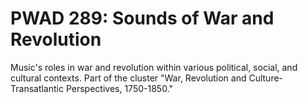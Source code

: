 # PWAD 289: Sounds of War and Revolution

Music's roles in war and revolution within various political, social, and cultural contexts. Part of the cluster "War, Revolution and Culture-Transatlantic Perspectives, 1750-1850."